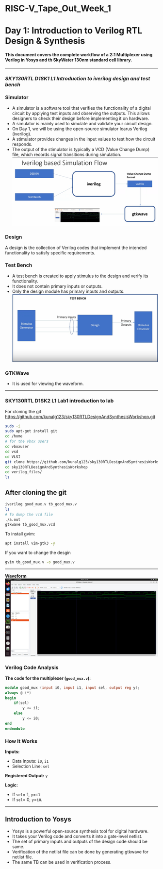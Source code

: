 
# RISC-V_Tape_Out_Week_1
# Day 1: Introduction to Verilog RTL Design & Synthesis
#### This document covers the complete workflow of a 2:1 Multiplexer using Verilog in Yosys and th SkyWater 130nm standard cell library.
---
### *SKY130RTL D1SK1 L1 Introduction to iverilog design and test bench*
### Simulator
- A simulator is a software tool that verifies the functionality of a digital circuit by applying test inputs and observing the outputs. This allows designers to check their design before implementing it on hardware.
- A simulator is mainly used to simulate and validate your circuit design.
- On Day 1, we will be using the open-source simulator Icarus Verilog (iverilog).
- A stimulator provides changes in the input values to test how the circuit responds.
- The output of the stimulator is typically a VCD (Value Change Dump) file, which records signal transitions during simulation.
![Stimulation flow](https://github.com/Rahul-Sivesh-11/RISC-V_Tape_Out_Week_1/blob/main/Images/Screenshot%202025-09-24%20111612.png)
### Design
A design is the collection of Verilog codes that implement the intended functionality to satisfy specific requirements.
### Test Bench
- A test bench is created to apply stimulus to the design and verify its functionality.
- It does not contain primary inputs or outputs.
- Only the design module has primary inputs and outputs.
![Test Bench](https://github.com/Rahul-Sivesh-11/RISC-V_Tape_Out_Week_1/blob/main/Images/Screenshot%202025-09-24%20113002.png)
### GTKWave
- It is used for viewing the waveform.

---
### SKY130RTL D1SK2 L1 Lab1 introduction to lab
For cloning the git https://github.com/kunalg123/sky130RTLDesignAndSynthesisWorkshop.git

```bash
sudo -i
sudo apt-get install git
cd /home
# for the vbox users
cd vboxuser 
cd vsd
cd VLSI
git clone https://github.com/kunalg123/sky130RTLDesignAndSynthesisWorkshop.git
cd sky130RTLDesignAndSynthesisWorkshop
cd verilog_files/
ls
```
## After  cloning the git

```bash
iverilog good_mux.v tb_good_mux.v
ls
# To dump the vcd file
./a.out
gtkwave tb_good_mux.vcd
```
To install gvim:
``` bash
apt install vim-gtk3 -y
```
If you want to change the desgin
```bash
gvim tb_good_mux.v -o good_mux.v
```

---
**Waveform**
![Wave Form](https://github.com/Rahul-Sivesh-11/RISC-V_Tape_Out_Week_1/blob/main/Images/WhatsApp%20Image%202025-09-24%20at%2018.51.14_d6a3b090.jpg)
### Verilog Code Analysis

**The code for the multiplexer (`good_mux.v`):**

```verilog
module good_mux (input i0, input i1, input sel, output reg y);
always @ (*)
begin
    if(sel)
        y <= i1;
    else 
        y <= i0;
end
endmodule
```

###  **How It Works**

**Inputs:**
- Data Inputs: `i0`, `i1`
- Selection Line: `sel`

**Registered Output:** `y`

**Logic:**
  - If `sel`= 1, `y`=`i1`
  - If `sel`= 0, `y`=`i0`.

---
## **Introduction to Yosys**
 - Yosys is a powerful open-source synthesis tool for digital hardware. 
 - It takes your Verilog code and converts it into a gate-level netlist.
 - The set of primary inputs and outputs of the design code should be same.
 - Verification of the netlist file can be done by generating gtkwave for netlist file.
 - The same TB can be used in verification process.

